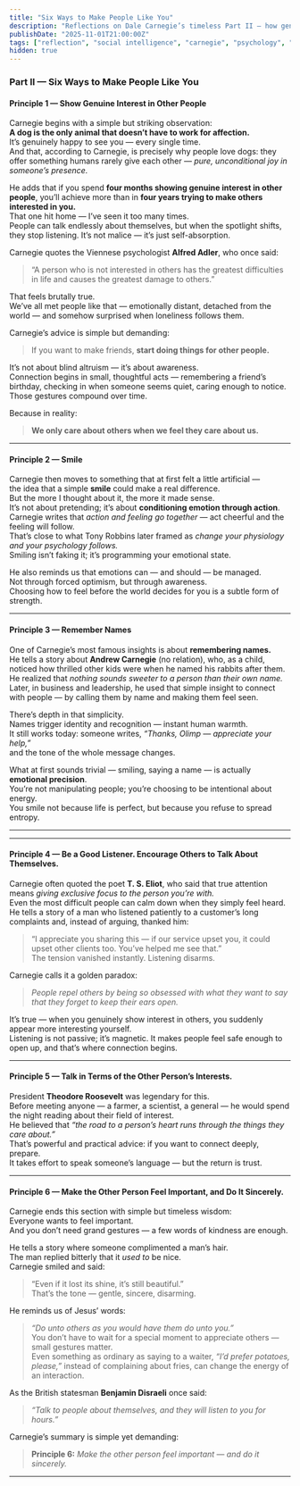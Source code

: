 ```yaml
---
title: "Six Ways to Make People Like You"
description: "Reflections on Dale Carnegie’s timeless Part II — how genuine interest, a smile, and remembering names still shape human connection."
publishDate: "2025-11-01T21:00:00Z"
tags: ["reflection", "social intelligence", "carnegie", "psychology", "personal growth"]
hidden: true
---
```


### Part II — Six Ways to Make People Like You

#### Principle 1 — Show Genuine Interest in Other People

Carnegie begins with a simple but striking observation:  
**A dog is the only animal that doesn’t have to work for affection.**  
It’s genuinely happy to see you — every single time.  
And that, according to Carnegie, is precisely why people love dogs: they offer something humans rarely give each other — *pure, unconditional joy in someone’s presence.*

He adds that if you spend **four months showing genuine interest in other people**, you’ll achieve more than in **four years trying to make others interested in you.**  
That one hit home — I’ve seen it too many times.  
People can talk endlessly about themselves, but when the spotlight shifts, they stop listening. It’s not malice — it’s just self-absorption.

Carnegie quotes the Viennese psychologist **Alfred Adler**, who once said:  
> “A person who is not interested in others has the greatest difficulties in life and causes the greatest damage to others.”

That feels brutally true.  
We’ve all met people like that — emotionally distant, detached from the world — and somehow surprised when loneliness follows them.

Carnegie’s advice is simple but demanding:  
> If you want to make friends, **start doing things for other people.**

It’s not about blind altruism — it’s about awareness.  
Connection begins in small, thoughtful acts — remembering a friend’s birthday, checking in when someone seems quiet, caring enough to notice.  
Those gestures compound over time.

Because in reality:  
> **We only care about others when we feel they care about us.**

---

#### Principle 2 — Smile

Carnegie then moves to something that at first felt a little artificial —  
the idea that a simple **smile** could make a real difference.  
But the more I thought about it, the more it made sense.  
It’s not about pretending; it’s about **conditioning emotion through action**.  
Carnegie writes that *action and feeling go together* — act cheerful and the feeling will follow.  
That’s close to what Tony Robbins later framed as *change your physiology and your psychology follows.*  
Smiling isn’t faking it; it’s programming your emotional state.

He also reminds us that emotions can — and should — be managed.  
Not through forced optimism, but through awareness.  
Choosing how to feel before the world decides for you is a subtle form of strength.

---

#### Principle 3 — Remember Names

One of Carnegie’s most famous insights is about **remembering names.**  
He tells a story about **Andrew Carnegie** (no relation), who, as a child, noticed how thrilled other kids were when he named his rabbits after them.  
He realized that *nothing sounds sweeter to a person than their own name.*  
Later, in business and leadership, he used that simple insight to connect with people — by calling them by name and making them feel seen.

There’s depth in that simplicity.  
Names trigger identity and recognition — instant human warmth.  
It still works today: someone writes, *“Thanks, Olimp — appreciate your help,”*  
and the tone of the whole message changes.

What at first sounds trivial — smiling, saying a name — is actually **emotional precision**.  
You’re not manipulating people; you’re choosing to be intentional about energy.  
You smile not because life is perfect, but because you refuse to spread entropy.

---

---

#### Principle 4 — Be a Good Listener. Encourage Others to Talk About Themselves.

Carnegie often quoted the poet **T. S. Eliot**, who said that true attention means *giving exclusive focus to the person you’re with.*  
Even the most difficult people can calm down when they simply feel heard.  
He tells a story of a man who listened patiently to a customer’s long complaints and, instead of arguing, thanked him:  
> “I appreciate you sharing this — if our service upset you, it could upset other clients too. You’ve helped me see that.”  
The tension vanished instantly. Listening disarms.

Carnegie calls it a golden paradox:  
> *People repel others by being so obsessed with what they want to say that they forget to keep their ears open.*

It’s true — when you genuinely show interest in others, you suddenly appear more interesting yourself.  
Listening is not passive; it’s magnetic. It makes people feel safe enough to open up, and that’s where connection begins.

---

#### Principle 5 — Talk in Terms of the Other Person’s Interests.

President **Theodore Roosevelt** was legendary for this.  
Before meeting anyone — a farmer, a scientist, a general — he would spend the night reading about their field of interest.  
He believed that *“the road to a person’s heart runs through the things they care about.”*  
That’s powerful and practical advice: if you want to connect deeply, prepare.  
It takes effort to speak someone’s language — but the return is trust.

---

#### Principle 6 — Make the Other Person Feel Important, and Do It Sincerely.

Carnegie ends this section with simple but timeless wisdom:  
Everyone wants to feel important.  
And you don’t need grand gestures — a few words of kindness are enough.

He tells a story where someone complimented a man’s hair.  
The man replied bitterly that it *used to* be nice.  
Carnegie smiled and said:  
> “Even if it lost its shine, it’s still beautiful.”  
That’s the tone — gentle, sincere, disarming.

He reminds us of Jesus’ words:  
> *“Do unto others as you would have them do unto you.”*  
You don’t have to wait for a special moment to appreciate others — small gestures matter.  
Even something as ordinary as saying to a waiter, *“I’d prefer potatoes, please,”* instead of complaining about fries, can change the energy of an interaction.

As the British statesman **Benjamin Disraeli** once said:  
> *“Talk to people about themselves, and they will listen to you for hours.”*

Carnegie’s summary is simple yet demanding:

> **Principle 6:** *Make the other person feel important — and do it sincerely.*

---

